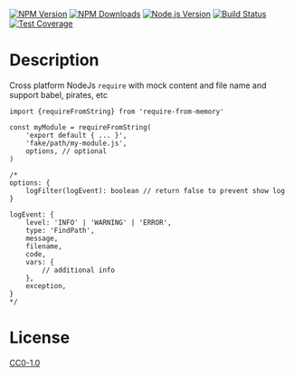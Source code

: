 <!-- Markdown Docs: -->
<!-- https://guides.github.com/features/mastering-markdown/#GitHub-flavored-markdown -->
<!-- https://daringfireball.net/projects/markdown/basics -->
<!-- https://daringfireball.net/projects/markdown/syntax -->

[![NPM Version][npm-image]][npm-url]
[![NPM Downloads][downloads-image]][downloads-url]
[![Node.js Version][node-version-image]][node-version-url]
[![Build Status][travis-image]][travis-url]
[![Test Coverage][coveralls-image]][coveralls-url]

# Description

Cross platform NodeJs `require` with mock content and file name and support babel, pirates, etc

```
import {requireFromString} from 'require-from-memory'

const myModule = requireFromString(
    'export default { ... }', 
    'fake/path/my-module.js',
    options, // optional
) 

/*
options: {
    logFilter(logEvent): boolean // return false to prevent show log
}

logEvent: {
    level: 'INFO' | 'WARNING' | 'ERROR',
    type: 'FindPath',
    message,
    filename,
    code,
    vars: {
        // additional info
    },
    exception,
}
*/
```

# License

[CC0-1.0](LICENSE)

[npm-image]: https://img.shields.io/npm/v/require-from-memory.svg
[npm-url]: https://npmjs.org/package/require-from-memory
[node-version-image]: https://img.shields.io/node/v/require-from-memory.svg
[node-version-url]: https://nodejs.org/en/download/
[travis-image]: https://travis-ci.org/NikolayMakhonin/require-from-memory.svg
[travis-url]: https://travis-ci.org/NikolayMakhonin/require-from-memory
[coveralls-image]: https://coveralls.io/repos/github/NikolayMakhonin/require-from-memory/badge.svg
[coveralls-url]: https://coveralls.io/github/NikolayMakhonin/require-from-memory
[downloads-image]: https://img.shields.io/npm/dm/require-from-memory.svg
[downloads-url]: https://npmjs.org/package/require-from-memory
[npm-url]: https://npmjs.org/package/require-from-memory
